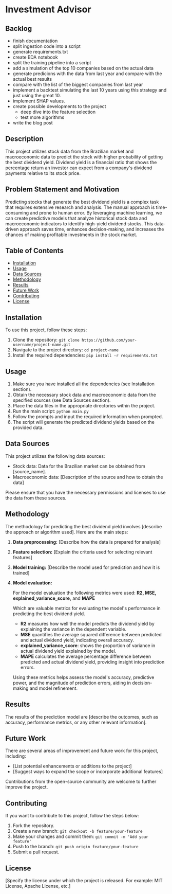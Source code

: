# Investment Advisor

## Backlog
* finish documentation
* split ingestion code into a script
* generate requirements.txt
* create EDA notebook
* split the training pipeline into a script
* add a simulation of the top 10 companies based on the actual data
* generate predicions with the data from last year and compare with the actual best results
* compare with the list of the biggest companies from last year
* implement a backtest simulating the last 10 years using this strategy and just using the great 10.
* implement SHAP values.
* create possible developments to the project
    * deep dive into the feature selection
    * test more algorithms 
* write the blog post


## Description

This project utilizes stock data from the Brazilian market and macroeconomic data to predict the stock with higher probability of getting the best dividend yield. Dividend yield is a financial ratio that shows the percentage return an investor can expect from a company's dividend payments relative to its stock price.

## Problem Statement and Motivation

Predicting stocks that generate the best dividend yield is a complex task that requires extensive research and analysis. The manual approach is time-consuming and prone to human error. By leveraging machine learning, we can create predictive models that analyze historical stock data and macroeconomic indicators to identify high-yield dividend stocks. This data-driven approach saves time, enhances decision-making, and increases the chances of making profitable investments in the stock market.

## Table of Contents

- [Installation](#installation)
- [Usage](#usage)
- [Data Sources](#data-sources)
- [Methodology](#methodology)
- [Results](#results)
- [Future Work](#future-work)
- [Contributing](#contributing)
- [License](#license)

## Installation

To use this project, follow these steps:

1. Clone the repository: `git clone https://github.com/your-username/project-name.git`
2. Navigate to the project directory: `cd project-name`
3. Install the required dependencies: `pip install -r requirements.txt`

## Usage

1. Make sure you have installed all the dependencies (see Installation section).
2. Obtain the necessary stock data and macroeconomic data from the specified sources (see Data Sources section).
3. Place the data files in the appropriate directories within the project.
4. Run the main script: `python main.py`
5. Follow the prompts and input the required information when prompted.
6. The script will generate the predicted dividend yields based on the provided data.

## Data Sources

This project utilizes the following data sources:

- Stock data: Data for the Brazilian market can be obtained from [source_name].
- Macroeconomic data: [Description of the source and how to obtain the data]

Please ensure that you have the necessary permissions and licenses to use the data from these sources.

## Methodology

The methodology for predicting the best dividend yield involves [describe the approach or algorithm used]. Here are the main steps:

1. **Data preprocessing:** [Describe how the data is prepared for analysis]

2. **Feature selection:** [Explain the criteria used for selecting relevant features]

3. **Model training:**
 [Describe the model used for prediction and how it is trained]

4. **Model evaluation:**

    For the model evaluation the following metrics were used:
        **R2, MSE, explained_variance_score,** and **MAPE** 

    Which are valuable metrics for evaluating the model's performance in predicting the best dividend yield.

    * **R2** measures how well the model predicts the dividend yield by explaining the variance in the dependent variable.
    * **MSE** quantifies the average squared difference between predicted and actual dividend yield, indicating overall accuracy.
    * **explained_variance_score**: shows the proportion of variance in actual dividend yield explained by the model.
    * **MAPE** calculates the average percentage difference between predicted and actual dividend yield, providing insight into prediction errors.

    Using these metrics helps assess the model's accuracy, predictive power, and the magnitude of prediction errors, aiding in decision-making and model refinement.

## Results

The results of the prediction model are [describe the outcomes, such as accuracy, performance metrics, or any other relevant information]. 

## Future Work

There are several areas of improvement and future work for this project, including:

- [List potential enhancements or additions to the project]
- [Suggest ways to expand the scope or incorporate additional features]

Contributions from the open-source community are welcome to further improve the project.

## Contributing

If you want to contribute to this project, follow the steps below:

1. Fork the repository.
2. Create a new branch: `git checkout -b feature/your-feature`
3. Make your changes and commit them: `git commit -m 'Add your feature'`
4. Push to the branch: `git push origin feature/your-feature`
5. Submit a pull request.

## License

[Specify the license under which the project is released. For example: MIT License, Apache License, etc.]
